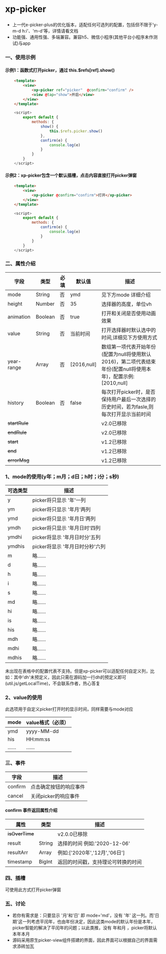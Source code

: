 # xp-picker

### 
- 上一代e-picker-plus的优化版本，适配任何可选列的配置，包括但不限于'y-m-d h:i'、'm-d'等，详情请看文档
- 功能强、通用性强、多端兼容。兼容h5、微信小程序(其他平台小程序未作测试)与app

### 一、使用示例
#### 示例1：函数式打开picker，通过 this.$refs[ref].show()
```html
    <template>
    	<view>
    		<xp-picker ref="picker"  @confirm="confirm" />
    		<view @tap="show">开启</view>
    	</view>
    </template>
```
```js
	<script>
		export default {
			methods: {
				show() {
					this.$refs.picker.show()
				},
				confirm(e) {
					console.log(e)
				}
			}
		}
	</script>
```
#### 示例2：xp-picker包含一个默认插槽，点击内容直接打开picker弹窗
```html
    <template>
    	<view>
    		<xp-picker @confirm="confirm">打开</xp-picker>
    	</view>
    </template>
```
```js
	<script>
		export default {
			methods: {
				confirm(e) {
					console.log(e)
				}
			}
		}
	</script>
```


### 二、属性介绍

| 字段             | 类型      | 必填 | 默认值               | 描述  |
| ----------- | -------- | ---- | ---------------------- | ------------------------------- |
| mode             | String | 否  |  ymd                   | 见下方mode 详细介绍       |
| height           | Number | 否  |  35                    | 选择器的高度，单位vh     |
| animation        | Boolean| 否  |  true                     | 打开和关闭是否使用动画效果      |
| value     | String | 否  |  当前时间                  | 打开选择器时默认选中的时间,详细见下方使用方式      |
| year-range      |Array | 否  | [2016,null]      | 数组第一项代表开始年份(配置为null将使用默认2016)，第二项代表结束年份(配置null将使用本年)，配置示例:[2010,null]     |
| history       | Boolean| 否  |  false                    | 每次打开picker时，是否保持用户最后一次选择的历史时间，若为fasle,则每次打开显示当前时间|
| ~~startRule~~       | |   |                  | v2.0已移除      |
| ~~endRule~~       | |  |                      | v2.0已移除      |
| ~~start~~        |  |   |               | v1.2已移除    |
| ~~end~~          |  |   |              | v1.2已移除     |
| ~~errorMsg~~         |  |   |   | v1.2已移除     |


### 1、mode的使用(y年；m月；d日；h时；i分；s秒)
| 可选类型             | 描述  |
| -------| --------------------------------- |
| y        | picker将只显示 '年'一列       |
| ym        | picker将只显示 '年月'两列      |
| ymd        | picker将只显示 '年月日'两列      |
| ymdh      | picker将只显示 '年月日时'四列       |
| ymdhi     | picker将显示 '年月日时分'五列       |
| ymdhis     | picker将显示 '年月日时分秒'六列      |
| m       | 略……        |
| d       | 略……         |
| h       | 略……         |
| i       | 略……         |
| s       | 略……         |
| md       |略……        |
| hi       | 略……         |
| is      | 略……         |
| his       | 略……        |
| mdh       | 略……         |
| mdhi       | 略……         |
| mdhis      | 略……       |

未出现在表格中的配置代表不支持。但是xp-picker可以适配任何自定义列，比如：其中'dh'未预定义，因此只需在源码加一行dh的预定义即可(util.js/getLocalTime)，不会联系作者，热心答复
### 2、value的使用
此选项用于自定义picker打开时的显示时间，同样需要与mode对应  

| mode    | value格式（必须）  |
| --------- | --------------------------------- |
| ymd   |  yyyy-MM-dd  |
| his    | HH:mm:ss    |
|    …… |      ……     |


### 三、事件

| 字段      | 描述  |
| --------- | ------------------------ |
| confirm   | 点击确定按钮的响应事件     | 
| cancel    | 关闭picker的响应事件     |

#### confirm 事件返回属性介绍
| 属性      | 类型  | 描述    |
| --------- | ------------------------ |--------------------------|
| ~~isOverTime~~   |     | v2.0.0已移除|
| result    | String     |选择的时间 例如:'2020-12-06'|
| resultArr    | Array<String>     |例如:['2020年','12月','06日']|
| timestamp    | BigInt     |返回的时间戳，支持理论可转换的时间|


### 四、插槽
可使用此方式打开picker弹窗

### 五、讨论
- 若你有需求是：只要显示 '月'和'日' 即 mode='md'，没有 '年' 这一列。而'日期'这一列考虑平闰年，也由年份决定，因此这类mode的默认年份是本年，
picker智能的解决了平闰年的问题；以此类推，没有 年和月 ，picker将默认本年本月
- 源码采用原生picker-view组件搭建的界面，因此界面可以根据自己的界面需求添砖加瓦  